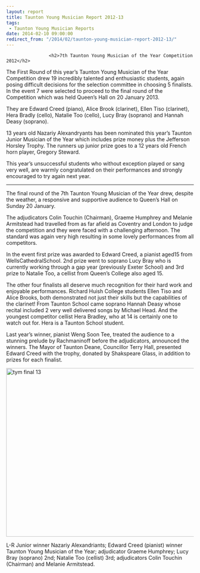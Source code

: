 ```yaml
---
layout: report
title: Taunton Young Musician Report 2012-13
tags: 
 - Taunton Young Musician Reports
date: 2014-02-10 09:00:00
redirect_from: "/2014/02/taunton-young-musician-report-2012-13/"
---
```

<section>

                    
                    <h2>7th Taunton Young Musician of the Year Competition 2012</h2>
<p>The First Round of this year’s Taunton Young Musician of the Year Competition drew 19 incredibly talented and enthusiastic students, again posing difficult decisions for the selection committee in choosing 5 finalists. In the event 7 were selected to proceed to the final round of the Competition which was held Queen’s Hall on 20 January 2013.</p>
<p>They are Edward Creed (piano), Alice Brook (clarinet), Ellen Tiso (clarinet), Hera Bradly (cello), Natalie Too (cello), Lucy Bray (soprano) and Hannah Deasy (soprano).</p>
<p>13 years old Nazariy Alexandryants has been nominated this year&#8217;s Taunton Junior Musician of the Year which includes prize money plus the Jefferson Horsley Trophy. The runners up junior prize goes to a 12 years old French horn player, Gregory Steward.</p>
<p>This year&#8217;s unsuccessful students who without exception played or sang very well, are warmly congratulated on their performances and strongly encouraged to try again next year.</p>
<hr />
<p>The final round of the 7th Taunton Young Musician of the Year drew, despite the weather, a responsive and supportive audience to Queen’s Hall on Sunday 20 January.</p>
<p>The adjudicators Colin Touchin (Chairman), Graeme Humphrey and Melanie Armitstead had travelled from as far afield as Coventry and London to judge the competition and they were faced with a challenging afternoon. The standard was again very high resulting in some lovely performances from all competitors.</p>
<p>In the event first prize was awarded to Edward Creed, a pianist aged15 from WellsCathedralSchool. 2nd prize went to soprano Lucy Bray who is currently working through a gap year (previously Exeter School) and 3rd prize to Natalie Too, a cellist from Queen’s College also aged 15.</p>
<p>The other four finalists all deserve much recognition for their hard work and enjoyable performances. Richard Huish College students Ellen Tiso and Alice Brooks, both demonstrated not just their skills but the capabilities of the clarinet! From Taunton School came soprano Hannah Deasy whose recital included 2 very well delivered songs by Michael Head. And the youngest competitor cellist Hera Bradley, who at 14 is certainly one to watch out for. Hera is a Taunton School student.</p>
<p>Last year&#8217;s winner, pianist Weng Soon Tee, treated the audience to a stunning prelude by Rachmaninoff before the adjudicators, announced the winners. The Mayor of Taunton Deane, Councillor Terry Hall, presented Edward Creed with the trophy, donated by Shakspeare Glass, in addition to prizes for each finalist.</p>
<p><a href="{{ "/wp-content/uploads/2014/01/tym-final-13.jpg" | prepend: site.github.url }}" data-rel="lightbox-0" title=""><img src="http://www.tauntonfestival.org.uk/wp-content/uploads/2014/01/tym-final-13-1024x768.jpg" alt="tym final 13" width="604" height="453" class="alignnone size-large wp-image-123" srcset="http://www.tauntonfestival.org.uk/wp-content/uploads/2014/01/tym-final-13-300x225.jpg 300w, http://www.tauntonfestival.org.uk/wp-content/uploads/2014/01/tym-final-13-1024x768.jpg 1024w" sizes="(max-width: 604px) 100vw, 604px" /></a></p>
<p>L-R Junior winner Nazariy Alexandriants; Edward Creed (pianist) winner Taunton Young Musician of the Year; adjudicator Graeme Humphrey; Lucy Bray (soprano) 2nd; Natalie Too (cellist) 3rd; adjudicators Colin Touchin (Chairman) and Melanie Armitstead.</p>

                
</section>
